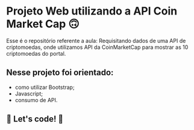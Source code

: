 # Projeto Web utilizando a API Coin Market Cap 🙃

Esse é o repositório referente a aula: Requisitando dados de uma API de criptomoedas,
onde utilizamos API da CoinMarketCap para mostrar as 10 criptomoedas do portal.

## Nesse projeto foi orientado:

 + como utilizar Bootstrap;
 + Javascript;
 + consumo de API.

## 🚀 Let's code! 🚀